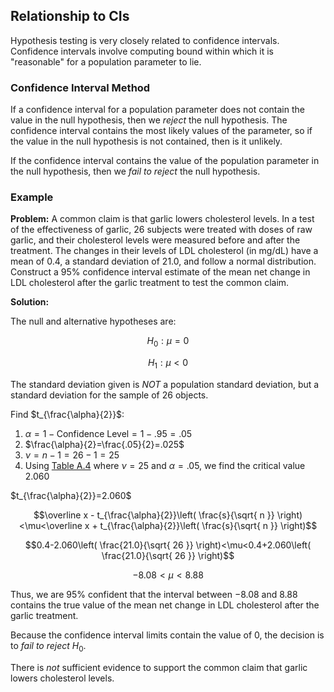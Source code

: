 ## Relationship to CIs

Hypothesis testing is very closely related to confidence intervals. Confidence intervals involve computing bound within which it is "reasonable" for a population parameter to lie.

### Confidence Interval Method

If a confidence interval for a population parameter does not contain the value in the null hypothesis, then we _reject_ the null hypothesis. The confidence interval contains the most likely values of the parameter, so if the value in the null hypothesis is not contained, then is it unlikely.

If the confidence interval contains the value of the population parameter in the null hypothesis, then we _fail to reject_ the null hypothesis.

### Example

**Problem:** A common claim is that garlic lowers cholesterol levels. In a test of the effectiveness of garlic, 26 subjects were treated with doses of raw garlic, and their cholesterol levels were measured before and after the treatment. The changes in their levels of LDL cholesterol (in mg/dL) have a mean of $0.4$, a standard deviation of $21.0$, and follow a normal distribution. Construct a $95\%$ confidence interval estimate of the mean net change in LDL cholesterol after the garlic treatment to test the common claim.

**Solution:**

The null and alternative hypotheses are:

$$H_{0}:\mu=0$$

$$H_{1}:\mu<0$$

The standard deviation given is _NOT_ a population standard deviation, but a standard deviation for the sample of 26 objects. 

Find $t_{\frac{\alpha}{2}}$:
1. $\alpha=1-\mathrm{Confidence~Level}=1-.95=.05$
2. $\frac{\alpha}{2}=\frac{.05}{2}=.025$
3. $\nu=n-1=26-1=25$
4. Using [Table A.4](./Resources/Table_A4.pdf) where $\nu=25$ and $\alpha=.05$, we find the critical value $2.060$

$t_{\frac{\alpha}{2}}=2.060$

$$\overline x - t_{\frac{\alpha}{2}}\left( \frac{s}{\sqrt{ n }} \right)<\mu<\overline x + t_{\frac{\alpha}{2}}\left( \frac{s}{\sqrt{ n }} \right)$$

$$0.4-2.060\left( \frac{21.0}{\sqrt{ 26 }} \right)<\mu<0.4+2.060\left( \frac{21.0}{\sqrt{ 26 }} \right)$$

$$-8.08<\mu<8.88$$

Thus, we are 95% confident that the interval between $-8.08$ and $8.88$ contains the true value of the mean net change in LDL cholesterol after the garlic treatment.

Because the confidence interval limits contain the value of 0, the decision is to _fail to reject_ $H_{0}$.

There is _not_ sufficient evidence to support the common claim that garlic lowers cholesterol levels.